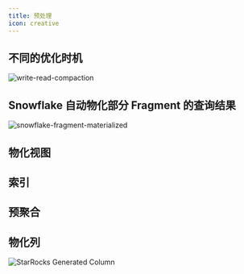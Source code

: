 ```yaml
---
title: 预处理
icon: creative
---
```


## 不同的优化时机

![write-read-compaction](/write-read-compaction.png)


## Snowflake 自动物化部分 Fragment 的查询结果

![snowflake-fragment-materialized](/snowflake-fragment-materialized.png)

## 物化视图


## 索引


## 预聚合


## 物化列

![StarRocks Generated Column](https://blog.bcmeng.com/post/media/16856655073291/genarated%20column%20rationale.png)

